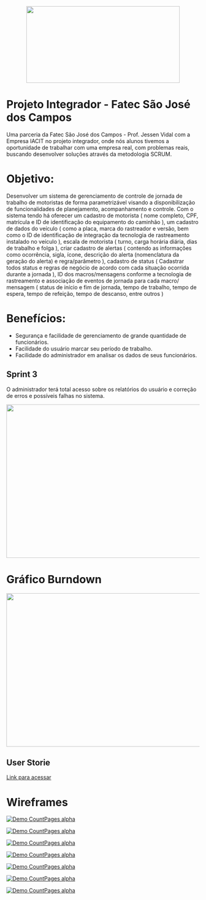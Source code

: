 <p align="center">
  <img src="https://github.com/Vitor-y/Projeto-Integrador/blob/main/Img-Projeto/Logo_Fatec.jpg" width="400px" height="200px"/></p>

# Projeto Integrador - Fatec São José dos Campos
Uma parceria da Fatec São José dos Campos - Prof. Jessen Vidal com a Empresa IACIT no projeto integrador, onde nós alunos tivemos a oportunidade de trabalhar com uma empresa real, com problemas reais, buscando desenvolver soluções através da metodologia SCRUM.

# Objetivo: 
Desenvolver um sistema de gerenciamento de controle de jornada de trabalho de motoristas de forma parametrizável visando a disponibilização de funcionalidades de planejamento, acompanhamento e controle. Com o sistema tendo há oferecer um cadastro de motorista ( nome completo, CPF, matrícula e ID de identificação do equipamento do caminhão ), um cadastro de dados do veículo ( como a placa, marca do rastreador e versão, bem como o ID de identificação de integração da tecnologia de rastreamento instalado no veículo ), escala de motorista ( turno, carga horária diária, dias de trabalho e folga ), criar cadastro de alertas ( contendo as informações como ocorrência, sigla, ícone, descrição do alerta (nomenclatura da geração do alerta) e regra/parâmetro ), cadastro de status ( Cadastrar todos status e regras de negócio de acordo com cada situação ocorrida durante a jornada ), ID dos macros/mensagens conforme a tecnologia de rastreamento e associação de eventos de jornada para cada macro/ mensagem ( status de início e fim de jornada, tempo de trabalho, tempo de espera, tempo de refeição, tempo de descanso, entre outros )

# Benefícios: 
- Segurança e facilidade de gerenciamento de grande quantidade de funcionários.
- Facilidade do usuário marcar seu período de trabalho.
- Facilidade do administrador em analisar os dados de seus funcionários.

## Sprint 3

O administrador terá total acesso sobre os relatórios do usuário e correção de erros e possíveis falhas no sistema.

<img src="https://github.com/Vitor-y/Projeto-Integrador/blob/main/Img-Projeto/Cards/Sprint_3.png" width="750px" height="400px"/></p>

# Gráfico Burndown 

<img src="https://github.com/Vitor-y/Projeto-Integrador/blob/main/Img-Projeto/Gr%C3%A1fico_Burndown/Burndown_Sprint3.png" width="750px" height="400px"/></p>

## User Storie

[Link para acessar](https://github.com/Vitor-y/Projeto-Integrador/blob/main/Img-Projeto/User_Stories.png)

# Wireframes

[![Demo CountPages alpha](https://j.gifs.com/nxwK84.gif)](https://j.gifs.com/nxwK84.gif)

[![Demo CountPages alpha](https://j.gifs.com/ZY7jvv.gif)](https://j.gifs.com/ZY7jvv.gif)

[![Demo CountPages alpha](https://j.gifs.com/BN34Ox.gif)](https://j.gifs.com/BN34Ox.gif)

[![Demo CountPages alpha](https://j.gifs.com/nxwK64.gif)](https://j.gifs.com/nxwK64.gif)

[![Demo CountPages alpha](https://j.gifs.com/L734BW.gif)](https://j.gifs.com/L734BW.gif)

[![Demo CountPages alpha](https://j.gifs.com/2xKVJP.gif)](https://j.gifs.com/2xKVJP.gif)

[![Demo CountPages alpha](https://j.gifs.com/p8yMVr.gif)](https://j.gifs.com/p8yMVr.gif)
